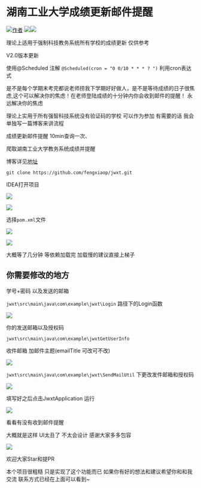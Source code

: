 # 湖南工业大学成绩更新邮件提醒
[![](https://img.shields.io/badge/author-wind-blue "作者")](https://github.com/fengxiaop/) [![](https://img.shields.io/badge/%E6%95%99%E5%8A%A1%E7%B3%BB%E7%BB%9F-%E6%88%90%E7%BB%A9%E6%9B%B4%E6%96%B0v1.0-red)](https://github.com/fengxiaop/HUT-JWXT)[![](https://img.shields.io/badge/qq-1493020035-brightgreen"作者qq") ]() 

理论上适用于强制科技教务系统所有学校的成绩更新 仅供参考

V2.0版本更新

使用@Scheduled 注解 ```@Scheduled(cron = "0 0/10 * * * ? ")``` 利用cron表达式









是不是每个学期末考完都说老师捞我下学期好好做人，是不是等待成绩的日子很焦虑,这个可以解决你的焦虑！在老师登陆成绩的十分钟内你会收到邮件的提醒！ 永远解决你的焦虑

理论上实用于所有强智科技系统没有验证码的学校  可以作为参加  有需要的话 我会单独写一篇博客来讲流程

成绩更新邮件提醒 10min查询一次、

爬取湖南工业大学教务系统成绩并提醒 

博客详见<a href = "https://blog.huttop.top/2022/01/11/%E7%88%AC%E5%8F%96%E5%BC%BA%E5%88%B6%E7%A7%91%E6%8A%80%E6%95%99%E5%8A%A1%E7%B3%BB%E7%BB%9F%E2%80%94%E4%BB%A5%E6%B9%96%E5%8D%97%E5%B7%A5%E4%B8%9A%E5%A4%A7%E5%AD%A6%E4%B8%BA%E4%BE%8B/">地址</a>

`git clone https://github.com/fengxiaop/jwxt.git`

IDEA打开项目

![](http://windxiao-1307340949.cosgz.myqcloud.com/20220609194225.png)

![](http://windxiao-1307340949.cosgz.myqcloud.com/20220609194255.png)

选择`pom.xml`文件

![](http://windxiao-1307340949.cosgz.myqcloud.com/20220609194343.png)

![](http://windxiao-1307340949.cosgz.myqcloud.com/20220609200822.png)

大概等了几分钟 等依赖加载完  加载慢的建议直接上梯子

## 你需要修改的地方

学号+密码 以及发送的邮箱

`jwxt\src\main\java\com\example\jwxt\Login` 路径下的Login函数

![](http://windxiao-1307340949.cosgz.myqcloud.com/20220609195620.png)

你的发送邮箱以及授权码

`jwxt\src\main\java\com\example\jwxtGetUserInfo`

收件邮箱 加邮件主题(emailTitle  可改可不改) 

![](http://windxiao-1307340949.cosgz.myqcloud.com/image-20220609195712707.png)

`jwxt\src\main\java\com\example\jwxt\SendMailUtil` 下更改发件邮箱和授权码 

![](http://windxiao-1307340949.cosgz.myqcloud.com/20220609200055.png)

填写好之后点击JwxtApplication 运行

![](http://windxiao-1307340949.cosgz.myqcloud.com/20220609200148.png)

看看有没有收到邮件提醒

大概就是这样 UI太丑了  不太会设计  感谢大家多多包容

![](http://windxiao-1307340949.cosgz.myqcloud.com/20220609200425.png)



欢迎大家Star和提PR  

本个项目很粗糙  只是实现了这个功能而已  如果你有好的想法和建议希望你和和我交流  联系方式已经在上面可以看到~